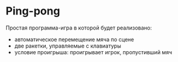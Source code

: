 # Ping-pong
Простая программа-игра в которой будет реализовано:
- автоматическое перемещение мяча по сцене
- две ракетки, управляемые с клавиатуры
- условие проигрыша: проигрывает игрок, пропустивший мяч
